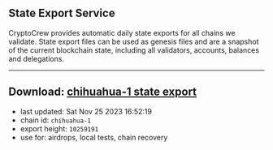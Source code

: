 ## State Export Service
CryptoCrew provides automatic daily state exports for all chains we validate. State export files can be used as genesis files and are a snapshot of the current blockchain state, including all validators, accounts, balances and delegations.

---
**Download: [chihuahua-1 state export](https://dl.ccvalidators.com/SERVICE/chihuahua/chihuahua-1_export_10259191.json)**
---

- last updated: Sat Nov 25 2023 16:52:19
- chain id: `chihuahua-1`
- export height: `10259191`
- use for: airdrops, local tests, chain recovery
